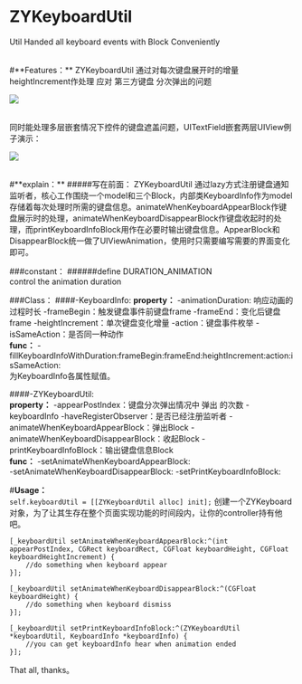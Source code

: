 # ZYKeyboardUtil
Util Handed all keyboard events with Block Conveniently


<br>
#**Features：**
ZYKeyboardUtil 通过对每次键盘展开时的增量heightIncrement作处理 应对 第三方键盘 分次弹出的问题

![](https://raw.githubusercontent.com/liuzhiyi1992/ZYKeyboardUtil/master/ZYKeyboardUtil/DisplayFile/demo_1.jpg)


<br>
同时能处理多层嵌套情况下控件的键盘遮盖问题，UITextField嵌套两层UIView例子演示：

![](https://raw.githubusercontent.com/liuzhiyi1992/ZYKeyboardUtil/master/ZYKeyboardUtil/DisplayFile/keyboardUtil.gif)

<br>
#**explain：**
#####写在前面：
ZYKeyboardUtil 通过lazy方式注册键盘通知监听者，核心工作围绕一个model和三个Block，内部类KeyboardInfo作为model存储着每次处理时所需的键盘信息。animateWhenKeyboardAppearBlock作键盘展示时的处理，animateWhenKeyboardDisappearBlock作键盘收起时的处理，而printKeyboardInfoBlock用作在必要时输出键盘信息。AppearBlock和DisappearBlock统一做了UIViewAnimation，使用时只需要编写需要的界面变化即可。


###constant：
#####\#define DURATION_ANIMATION  
control the animation duration


###Class：
####-KeyboardInfo:
**property：**
-animationDuration:  响应动画的过程时长
-frameBegin：触发键盘事件前键盘frame
-frameEnd：变化后键盘frame
-heightIncrement：单次键盘变化增量
-action：键盘事件枚举
-isSameAction：是否同一种动作  
**func：**
-fillKeyboardInfoWithDuration:frameBegin:frameEnd:heightIncrement:action:isSameAction:  
为KeyboardInfo各属性赋值。

####-ZYKeyboardUtil:  
**property：**
-appearPostIndex：键盘分次弹出情况中 弹出 的次数
-keyboardInfo
-haveRegisterObserver：是否已经注册监听者
-animateWhenKeyboardAppearBlock：弹出Block
-animateWhenKeyboardDisappearBlock：收起Block
-printKeyboardInfoBlock：输出键盘信息Block  
**func：**
-setAnimateWhenKeyboardAppearBlock:  
-setAnimateWhenKeyboardDisappearBlock:
-setPrintKeyboardInfoBlock:  


#**Usage：**  
```self.keyboardUtil = [[ZYKeyboardUtil alloc] init];```
创建一个ZYKeyboard对象，为了让其生存在整个页面实现功能的时间段内，让你的controller持有他吧。

```
[_keyboardUtil setAnimateWhenKeyboardAppearBlock:^(int appearPostIndex, CGRect keyboardRect, CGFloat keyboardHeight, CGFloat keyboardHeightIncrement) {
    //do something when keyboard appear
}];

[_keyboardUtil setAnimateWhenKeyboardDisappearBlock:^(CGFloat keyboardHeight) {
    //do something when keyboard dismiss
}];

[_keyboardUtil setPrintKeyboardInfoBlock:^(ZYKeyboardUtil *keyboardUtil, KeyboardInfo *keyboardInfo) {
    //you can get keyboardInfo hear when animation ended
}];
```

That all, thanks。


